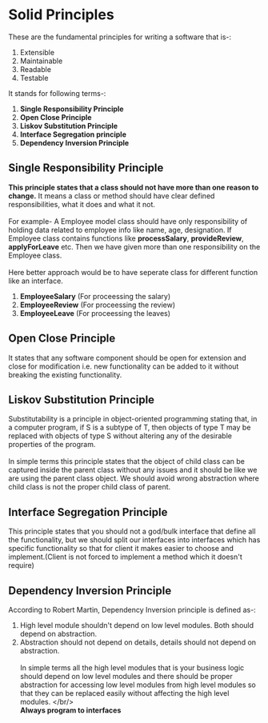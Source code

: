 # Solid Principles
These are the fundamental principles for writing a software that is-:
1. Extensible
2. Maintainable
3. Readable
4. Testable

It stands for following terms-:
1. **Single Responsibility Principle**
2. **Open Close Principle**
3. **Liskov Substitution Principle**
4. **Interface Segregation principle**
5. **Dependency Inversion Principle**

## Single Responsibility Principle
**This principle states that a class should not have more than one reason to change.**
It means a class or method should have clear defined responsibilities, what it does 
and what it not.<br/><br/>
For example- A Employee model class should have only responsibility of holding data
related to employee info like name, age, designation.
If Employee class contains functions like **processSalary**, **provideReview**, **applyForLeave** etc.
Then we have given more than one responsibility on the Employee class.
<br/><br/>
Here better approach would be to have seperate class for different function like an 
interface.
1. **EmployeeSalary** (For proceessing the salary)
2. **EmployeeReview** (For proceessing the review)
3. **EmployeeLeave** (For proceessing the leaves)

## Open Close Principle
It states that any software component should be open for extension and close for modification i.e.
new functionality can be added to it without breaking the existing functionality.

## Liskov Substitution Principle
Substitutability is a principle in object-oriented programming stating that, in a computer program,
if S is a subtype of T, then objects of type T may be replaced with objects of type S without altering 
any of the desirable properties of the program.<br/><br/>
In simple terms this principle states that the object of child class can be captured inside 
the parent class without any issues and it should be like we are using the parent class object.
We should avoid wrong abstraction where child class is not the proper child class of parent.

## Interface Segregation Principle
This principle states that you should not a god/bulk interface that define all the functionality,
but we should split our interfaces into interfaces which has specific functionality so that for client it makes 
easier to choose and implement.(Client is not forced to implement a method which it doesn't require)

## Dependency Inversion Principle
According to Robert Martin, Dependency Inversion principle is defined as-:
1. High level module shouldn't depend on low level modules. Both should depend on abstraction.
2. Abstraction should not depend on details, details should not depend on abstraction.
<br/><br/>
In simple terms all the high level modules that is your business logic should depend on low level
modules and there should be proper abstraction for accessing low level modules from high level modules
so that they can be replaced easily without affecting the high level modules.
</br/><br/>
**Always program to interfaces**

